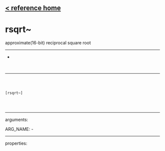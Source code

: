 [< reference home](ceammc_lib.html)
---

# rsqrt~


approximate(16-bit) reciprocal square root

---

-
<br>


---


```



[rsqrt~]


            
```

---
arguments:

ARG_NAME: -<br>

---
properties:


